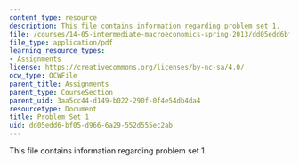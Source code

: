 ```yaml
---
content_type: resource
description: This file contains information regarding problem set 1.
file: /courses/14-05-intermediate-macroeconomics-spring-2013/dd05edd6bf05d9666a29552d555ec2ab_MIT14_05S13_Pset1.pdf
file_type: application/pdf
learning_resource_types:
- Assignments
license: https://creativecommons.org/licenses/by-nc-sa/4.0/
ocw_type: OCWFile
parent_title: Assignments
parent_type: CourseSection
parent_uid: 3aa5cc44-d149-b022-290f-0f4e54db4da4
resourcetype: Document
title: Problem Set 1
uid: dd05edd6-bf05-d966-6a29-552d555ec2ab
---
```

This file contains information regarding problem set 1.